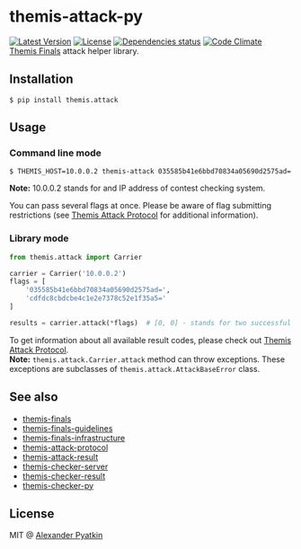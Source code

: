 # themis-attack-py
[![Latest Version](https://img.shields.io/pypi/v/themis.attack.svg?style=flat-square)](https://pypi.python.org/pypi/themis.attack)
[![License](https://img.shields.io/github/license/aspyatkin/themis-attack-py.svg?style=flat-square)](https://github.com/aspyatkin/themis-attack-py/blob/master/LICENSE)
[![Dependencies status](https://img.shields.io/gemnasium/aspyatkin/themis-attack-py.svg?style=flat-square)](https://gemnasium.com/aspyatkin/themis-attack-py)
[![Code Climate](https://img.shields.io/codeclimate/github/aspyatkin/themis-attack-py.svg?style=flat-square)](https://codeclimate.com/github/aspyatkin/themis-attack-py)  
[Themis Finals](https://github.com/aspyatkin/themis-finals) attack helper library.

## Installation
```
$ pip install themis.attack
```

## Usage
### Command line mode
```
$ THEMIS_HOST=10.0.0.2 themis-attack 035585b41e6bbd70834a05690d2575ad=
```
**Note:** 10.0.0.2 stands for and IP address of contest checking system.

You can pass several flags at once. Please be aware of flag submitting restrictions (see [Themis Attack Protocol](https://github.com/aspyatkin/themis-attack-protocol) for additional information).

### Library mode
```python
from themis.attack import Carrier

carrier = Carrier('10.0.0.2')
flags = [
    '035585b41e6bbd70834a05690d2575ad=',
    'cdfdc8cbdcbe4c1e2e7378c52e1f35a5='
]

results = carrier.attack(*flags)  # [0, 0] - stands for two successful attacks
```
To get information about all available result codes, please check out [Themis Attack Protocol](https://github.com/aspyatkin/themis-attack-protocol).  
**Note:** `themis.attack.Carrier.attack` method can throw exceptions. These exceptions are subclasses of `themis.attack.AttackBaseError` class.

## See also
- [themis-finals](https://github.com/aspyatkin/themis-finals)
- [themis-finals-guidelines](https://github.com/aspyatkin/themis-finals-guidelines)
- [themis-finals-infrastructure](https://github.com/aspyatkin/themis-finals-infrastructure)
- [themis-attack-protocol](https://github.com/aspyatkin/themis-attack-protocol)
- [themis-attack-result](https://github.com/aspyatkin/themis-attack-result)
- [themis-checker-server](https://github.com/aspyatkin/themis-checker-server)
- [themis-checker-result](https://github.com/aspyatkin/themis-checker-result)
- [themis-checker-py](https://github.com/aspyatkin/themis-checker-py)

## License
MIT @ [Alexander Pyatkin](https://github.com/aspyatkin)
